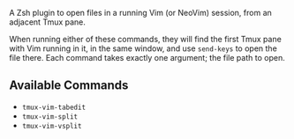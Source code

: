 A Zsh plugin to open files in a running Vim (or NeoVim) session, from an adjacent Tmux pane.

When running either of these commands, they will find the first Tmux pane with Vim running in it, in the same window, and use `send-keys` to open the file there. Each command takes exactly one argument; the file path to open.

## Available Commands

* `tmux-vim-tabedit`
* `tmux-vim-split`
* `tmux-vim-vsplit`
